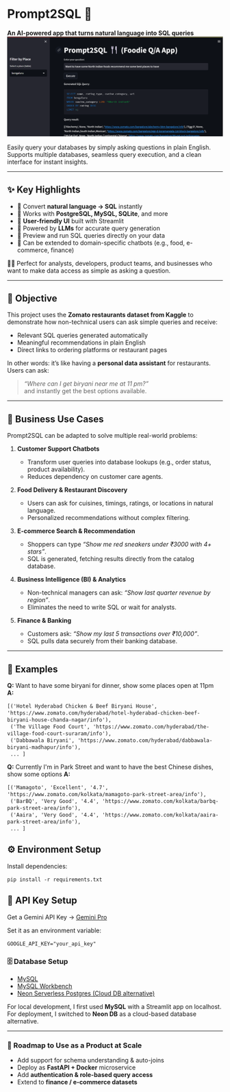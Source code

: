 # Prompt2SQL 🚀  
**An AI-powered app that turns natural language into SQL queries**  
![App Interface](https://github.com/SannidhyaDas/Prompt2Sql/blob/main/App_Interface.png)

Easily query your databases by simply asking questions in plain English.  
Supports multiple databases, seamless query execution, and a clean interface for instant insights.  

---

## ✨ Key Highlights  

- 🔹 Convert **natural language → SQL** instantly  
- 🔹 Works with **PostgreSQL, MySQL, SQLite**, and more  
- 🔹 **User-friendly UI** built with Streamlit  
- 🔹 Powered by **LLMs** for accurate query generation  
- 🔹 Preview and run SQL queries directly on your data  
- 🔹 Can be extended to domain-specific chatbots (e.g., food, e-commerce, finance)  

👨‍💻 Perfect for analysts, developers, product teams, and businesses who want to make data access as simple as asking a question.  

---

## 🎯 Objective  

This project uses the **Zomato restaurants dataset from Kaggle** to demonstrate how non-technical users can ask simple queries and receive:  

- Relevant SQL queries generated automatically  
- Meaningful recommendations in plain English  
- Direct links to ordering platforms or restaurant pages  

In other words: it’s like having a **personal data assistant** for restaurants. Users can ask:  
> *“Where can I get biryani near me at 11 pm?”*  
and instantly get the best options available.  

---

## 💼 Business Use Cases  

Prompt2SQL can be adapted to solve multiple real-world problems:  

1. **Customer Support Chatbots**  
   - Transform user queries into database lookups (e.g., order status, product availability).  
   - Reduces dependency on customer care agents.  

2. **Food Delivery & Restaurant Discovery**  
   - Users can ask for cuisines, timings, ratings, or locations in natural language.  
   - Personalized recommendations without complex filtering.  

3. **E-commerce Search & Recommendation**  
   - Shoppers can type *“Show me red sneakers under ₹3000 with 4+ stars”*.  
   - SQL is generated, fetching results directly from the catalog database.  

4. **Business Intelligence (BI) & Analytics**  
   - Non-technical managers can ask: *“Show last quarter revenue by region”*.  
   - Eliminates the need to write SQL or wait for analysts.  

5. **Finance & Banking**  
   - Customers ask: *“Show my last 5 transactions over ₹10,000”*.  
   - SQL pulls data securely from their banking database.  

---

## 🧪 Examples  

**Q:** Want to have some biryani for dinner, show some places open at 11pm  
**A:**  
```text
[('Hotel Hyderabad Chicken & Beef Biryani House', 'https://www.zomato.com/hyderabad/hotel-hyderabad-chicken-beef-biryani-house-chanda-nagar/info'),
 ('The Village Food Court', 'https://www.zomato.com/hyderabad/the-village-food-court-suraram/info'),
 ('Dabbawala Biryani', 'https://www.zomato.com/hyderabad/dabbawala-biryani-madhapur/info'),
 ... ]
```
**Q:** Currently I'm in Park Street and want to have the best Chinese dishes, show some options
**A:**  
```text
[('Mamagoto', 'Excellent', '4.7', 'https://www.zomato.com/kolkata/mamagoto-park-street-area/info'),
 ('BarBQ', 'Very Good', '4.4', 'https://www.zomato.com/kolkata/barbq-park-street-area/info'),
 ('Aaira', 'Very Good', '4.4', 'https://www.zomato.com/kolkata/aaira-park-street-area/info'),
 ... ]
```

## ⚙️ Environment Setup

Install dependencies:
```{bash}
pip install -r requirements.txt
```

## 🔑 API Key Setup

Get a Gemini API Key → [Gemini Pro](https://ai.google.dev/gemini-api/docs/api)

Set it as an environment variable:
```text
GOOGLE_API_KEY="your_api_key"
```

### 🗄️ Database Setup  

- [MySQL](https://dev.mysql.com/downloads/installer/)  
- [MySQL Workbench](https://dev.mysql.com/downloads/workbench/)  
- [Neon Serverless Postgres (Cloud DB alternative)](https://neon.com/)  

For local development, I first used **MySQL** with a Streamlit app on localhost.  
For deployment, I switched to **Neon DB** as a cloud-based database alternative.  

---

### 🚀 Roadmap to Use as a Product at Scale  

- Add support for schema understanding & auto-joins  
- Deploy as **FastAPI + Docker** microservice  
- Add **authentication & role-based query access**  
- Extend to **finance / e-commerce datasets**  
